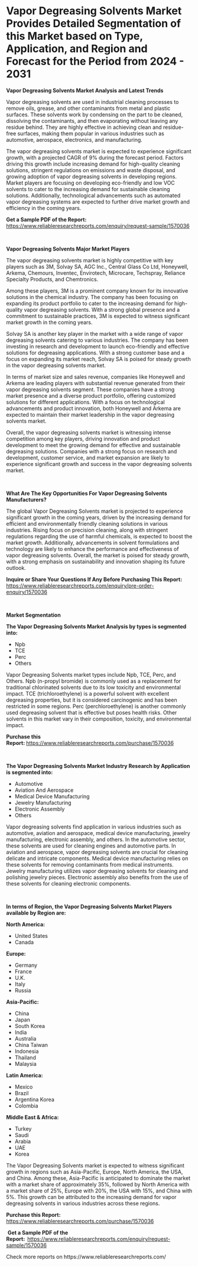 <p><h1>Vapor Degreasing Solvents Market Provides Detailed Segmentation of this Market based on Type, Application, and Region and Forecast for the Period from 2024 - 2031</h1></p><p><strong>Vapor Degreasing Solvents Market Analysis and Latest Trends</strong></p>
<p><p>Vapor degreasing solvents are used in industrial cleaning processes to remove oils, grease, and other contaminants from metal and plastic surfaces. These solvents work by condensing on the part to be cleaned, dissolving the contaminants, and then evaporating without leaving any residue behind. They are highly effective in achieving clean and residue-free surfaces, making them popular in various industries such as automotive, aerospace, electronics, and manufacturing.</p><p>The vapor degreasing solvents market is expected to experience significant growth, with a projected CAGR of 9% during the forecast period. Factors driving this growth include increasing demand for high-quality cleaning solutions, stringent regulations on emissions and waste disposal, and growing adoption of vapor degreasing solvents in developing regions. Market players are focusing on developing eco-friendly and low VOC solvents to cater to the increasing demand for sustainable cleaning solutions. Additionally, technological advancements such as automated vapor degreasing systems are expected to further drive market growth and efficiency in the coming years.</p></p>
<p><strong>Get a Sample PDF of the Report:&nbsp;</strong> <a href="https://www.reliableresearchreports.com/enquiry/request-sample/1570036">https://www.reliableresearchreports.com/enquiry/request-sample/1570036</a></p>
<p>&nbsp;</p>
<p><strong>Vapor Degreasing Solvents Major Market Players</strong></p>
<p><p>The vapor degreasing solvents market is highly competitive with key players such as 3M, Solvay SA, AGC Inc., Central Glass Co Ltd, Honeywell, Arkema, Chemours, Inventec, Envirotech, Microcare, Techspray, Reliance Specialty Products, and Chemtronics. </p><p>Among these players, 3M is a prominent company known for its innovative solutions in the chemical industry. The company has been focusing on expanding its product portfolio to cater to the increasing demand for high-quality vapor degreasing solvents. With a strong global presence and a commitment to sustainable practices, 3M is expected to witness significant market growth in the coming years.</p><p>Solvay SA is another key player in the market with a wide range of vapor degreasing solvents catering to various industries. The company has been investing in research and development to launch eco-friendly and effective solutions for degreasing applications. With a strong customer base and a focus on expanding its market reach, Solvay SA is poised for steady growth in the vapor degreasing solvents market.</p><p>In terms of market size and sales revenue, companies like Honeywell and Arkema are leading players with substantial revenue generated from their vapor degreasing solvents segment. These companies have a strong market presence and a diverse product portfolio, offering customized solutions for different applications. With a focus on technological advancements and product innovation, both Honeywell and Arkema are expected to maintain their market leadership in the vapor degreasing solvents market.</p><p>Overall, the vapor degreasing solvents market is witnessing intense competition among key players, driving innovation and product development to meet the growing demand for effective and sustainable degreasing solutions. Companies with a strong focus on research and development, customer service, and market expansion are likely to experience significant growth and success in the vapor degreasing solvents market.</p></p>
<p>&nbsp;</p>
<p><strong>What Are The Key Opportunities For Vapor Degreasing Solvents Manufacturers?</strong></p>
<p><p>The global Vapor Degreasing Solvents market is projected to experience significant growth in the coming years, driven by the increasing demand for efficient and environmentally friendly cleaning solutions in various industries. Rising focus on precision cleaning, along with stringent regulations regarding the use of harmful chemicals, is expected to boost the market growth. Additionally, advancements in solvent formulations and technology are likely to enhance the performance and effectiveness of vapor degreasing solvents. Overall, the market is poised for steady growth, with a strong emphasis on sustainability and innovation shaping its future outlook.</p></p>
<p><strong>Inquire or Share Your Questions If Any Before Purchasing This Report:</strong> <a href="https://www.reliableresearchreports.com/enquiry/pre-order-enquiry/1570036">https://www.reliableresearchreports.com/enquiry/pre-order-enquiry/1570036</a></p>
<p>&nbsp;</p>
<p><strong>Market Segmentation</strong></p>
<p><strong>The Vapor Degreasing Solvents Market Analysis by types is segmented into:</strong></p>
<p><ul><li>Npb</li><li>TCE</li><li>Perc</li><li>Others</li></ul></p>
<p><p>Vapor Degreasing Solvents market types include Npb, TCE, Perc, and Others. Npb (n-propyl bromide) is commonly used as a replacement for traditional chlorinated solvents due to its low toxicity and environmental impact. TCE (trichloroethylene) is a powerful solvent with excellent degreasing properties, but it is considered carcinogenic and has been restricted in some regions. Perc (perchloroethylene) is another commonly used degreasing solvent that is effective but poses health risks. Other solvents in this market vary in their composition, toxicity, and environmental impact.</p></p>
<p><strong>Purchase this Report:&nbsp;</strong><a href="https://www.reliableresearchreports.com/purchase/1570036">https://www.reliableresearchreports.com/purchase/1570036</a></p>
<p>&nbsp;</p>
<p><strong>The Vapor Degreasing Solvents Market Industry Research by Application is segmented into:</strong></p>
<p><ul><li>Automotive</li><li>Aviation And Aerospace</li><li>Medical Device Manufacturing</li><li>Jewelry Manufacturing</li><li>Electronic Assembly</li><li>Others</li></ul></p>
<p><p>Vapor degreasing solvents find application in various industries such as automotive, aviation and aerospace, medical device manufacturing, jewelry manufacturing, electronic assembly, and others. In the automotive sector, these solvents are used for cleaning engines and automotive parts. In aviation and aerospace, vapor degreasing solvents are crucial for cleaning delicate and intricate components. Medical device manufacturing relies on these solvents for removing contaminants from medical instruments. Jewelry manufacturing utilizes vapor degreasing solvents for cleaning and polishing jewelry pieces. Electronic assembly also benefits from the use of these solvents for cleaning electronic components.</p></p>
<p>&nbsp;</p>
<p><strong>In terms of Region, the Vapor Degreasing Solvents Market Players available by Region are:</strong></p>
<p>
    <p> <strong> North America: </strong>
        <ul>
            <li>United States</li>
            <li>Canada</li>
        </ul>
        </p> 
    <p> <strong> Europe: </strong>
        <ul>
            <li>Germany</li>
            <li>France</li>
            <li>U.K.</li>
            <li>Italy</li>
            <li>Russia</li>
        </ul>
        </p> 
    <p> <strong> Asia-Pacific: </strong>
        <ul>
            <li>China</li>
            <li>Japan</li>
            <li>South Korea</li>
            <li>India</li>
            <li>Australia</li>
            <li>China Taiwan</li>
            <li>Indonesia</li>
            <li>Thailand</li>
            <li>Malaysia</li>
        </ul>
        </p> 
    <p> <strong> Latin America: </strong>
        <ul>
            <li>Mexico</li>
            <li>Brazil</li>
            <li>Argentina Korea</li>
            <li>Colombia</li>
        </ul>
        </p> 
    <p> <strong> Middle East & Africa: </strong>
        <ul>
            <li>Turkey</li>
            <li>Saudi</li>
            <li>Arabia</li>
            <li>UAE</li>
            <li>Korea</li>
        </ul>
    </p>
    </p>
<p><p>The Vapor Degreasing Solvents market is expected to witness significant growth in regions such as Asia-Pacific, Europe, North America, the USA, and China. Among these, Asia-Pacific is anticipated to dominate the market with a market share of approximately 35%, followed by North America with a market share of 25%, Europe with 20%, the USA with 15%, and China with 5%. This growth can be attributed to the increasing demand for vapor degreasing solvents in various industries across these regions.</p></p>
<p><strong>Purchase this Report: </strong><a href="https://www.reliableresearchreports.com/purchase/1570036">https://www.reliableresearchreports.com/purchase/1570036</a></p>
<p>&nbsp;<strong>Get a Sample PDF of the Report:&nbsp;&nbsp;</strong><a href="https://www.reliableresearchreports.com/enquiry/request-sample/1570036">https://www.reliableresearchreports.com/enquiry/request-sample/1570036</a></p>
<p><strong></strong></p>
<p>Check more reports on https://www.reliableresearchreports.com/</p>